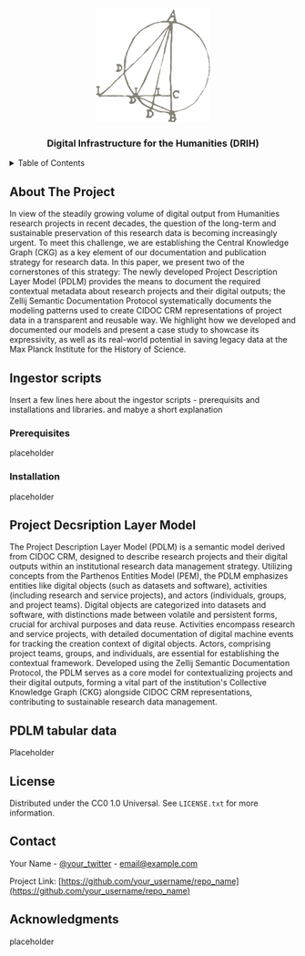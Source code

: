 <!-- Improved compatibility of back to top link: See: https://github.com/othneildrew/Best-README-Template/pull/73 -->
<a name="readme-top"></a>
<!--
*** Thanks for checking out the Best-README-Template. If you have a suggestion
*** that would make this better, please fork the repo and create a pull request
*** or simply open an issue with the tag "enhancement".
*** Don't forget to give the project a star!
*** Thanks again! Now go create something AMAZING! :D
-->



<!-- PROJECT SHIELDS -->
<!--
*** I'm using markdown "reference style" links for readability.
*** Reference links are enclosed in brackets [ ] instead of parentheses ( ).
*** See the bottom of this document for the declaration of the reference variables
*** for contributors-url, forks-url, etc. This is an optional, concise syntax you may use.
*** https://www.markdownguide.org/basic-syntax/#reference-style-links
-->
<!-- [![Contributors][contributors-shield]][contributors-url]
[![Forks][forks-shield]][forks-url]
[![Stargazers][stars-shield]][stars-url]
[![Issues][issues-shield]][issues-url]
[![MIT License][license-shield]][license-url]
[![LinkedIn][linkedin-shield]][linkedin-url] -->



<!-- PROJECT LOGO -->
<br />
<div align="center">
  <a href="https://www.mpiwg-berlin.mpg.de/">
    <img src="images/logo.png" alt="Logo" width="200" height="200">
  </a>

  <h3 align="center">Digital Infrastructure for the Humanities (DRIH)</h3>

  <!-- <p align="center">
    An awesome README template to jumpstart your projects!
    <br />
    <a href="https://github.com/othneildrew/Best-README-Template"><strong>Explore the docs »</strong></a>
    <br />
    <br />
    <a href="https://github.com/othneildrew/Best-README-Template">View Demo</a>
    ·
    <a href="https://github.com/othneildrew/Best-README-Template/issues">Report Bug</a>
    ·
    <a href="https://github.com/othneildrew/Best-README-Template/issues">Request Feature</a>
  </p>
</div> -->
</div>


<!-- TABLE OF CONTENTS -->
<details>
  <summary>Table of Contents</summary>
  <ol>
    <li>
      <a href="#about-the-project">About The Project</a>
    </li>
    <li>
      <a href="#ingestor-scripts">Ingestor Scripts</a>
    </li>
    <li><a href="#project-description-layer-model">Project Description Layer Model (PDLM) v.0.1</a></li>
    <li><a href="#pdlm-tabular-data">Tabular data of the PDLM v.0.1</a></li>
    <li><a href="#license">License</a></li>
    <li><a href="#contact">Contact</a></li>
    <li><a href="#acknowledgments">Acknowledgments</a></li>
  </ol>
</details>



<!-- ABOUT THE PROJECT -->
## About The Project

<!-- We could add a DRIH screenshot here? -->
<!-- [![Product Name Screen Shot][product-screenshot]](https://example.com) -->

In view of the steadily growing volume of digital output from Humanities research projects in recent decades, the question of the long-term and sustainable preservation of this research data is becoming increasingly urgent. To meet this challenge, we are establishing the Central Knowledge Graph (CKG) as a key element of our documentation and publication strategy for research data. In this paper, we present two of the cornerstones of this strategy: The newly developed Project Description Layer Model (PDLM) provides the means to document the required contextual metadata about research projects and their digital outputs; the Zellij Semantic Documentation Protocol systematically documents the modeling patterns used to create CIDOC CRM representations of project data in a transparent and reusable way. We highlight how we developed and documented our models and present a case study to showcase its expressivity, as well as its real-world potential in saving legacy data at the Max Planck Institute for the History of Science.


<!-- GETTING STARTED -->
## Ingestor scripts

Insert a few lines here about the ingestor scripts - prerequisits and installations and libraries. and mabye a short explanation

### Prerequisites
placeholder

### Installation
placeholder

<!-- USAGE EXAMPLES -->
## Project Decsription Layer Model

The Project Description Layer Model (PDLM) is a semantic model derived from CIDOC CRM, designed to describe research projects and their digital outputs within an institutional research data management strategy. Utilizing concepts from the Parthenos Entities Model (PEM), the PDLM emphasizes entities like digital objects (such as datasets and software), activities (including research and service projects), and actors (individuals, groups, and project teams). Digital objects are categorized into datasets and software, with distinctions made between volatile and persistent forms, crucial for archival purposes and data reuse. Activities encompass research and service projects, with detailed documentation of digital machine events for tracking the creation context of digital objects. Actors, comprising project teams, groups, and individuals, are essential for establishing the contextual framework. Developed using the Zellij Semantic Documentation Protocol, the PDLM serves as a core model for contextualizing projects and their digital outputs, forming a vital part of the institution's Collective Knowledge Graph (CKG) alongside CIDOC CRM representations, contributing to sustainable research data management.


<!-- ROADMAP -->
## PDLM tabular data

Placeholder





<!-- LICENSE -->
## License

Distributed under the CC0 1.0 Universal. See `LICENSE.txt` for more information.

<!-- CONTACT -->
## Contact

Your Name - [@your_twitter](https://twitter.com/your_username) - email@example.com

Project Link: [https://github.com/your_username/repo_name](https://github.com/your_username/repo_name)


<!-- ACKNOWLEDGMENTS -->
## Acknowledgments
placeholder

